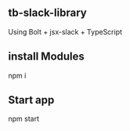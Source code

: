 ## tb-slack-library

Using Bolt + jsx-slack + TypeScript

## install Modules
npm i

## Start app
npm start


